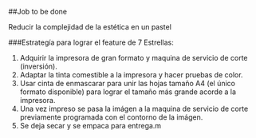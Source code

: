 ##Job to be done

Reducir la complejidad de la estética en un pastel

###Estrategía para lograr el feature de 7 Estrellas:
1. Adquirir la impresora de gran formato y maquina de servicio de corte (inversión).
2. Adaptar la tinta comestible a la impresora y hacer pruebas de color.
3. Usar cinta de enmascarar para unir las hojas tamaño A4 (el único formato disponible) para lograr el tamaño más grande acorde a la impresora.
4. Una vez impreso se pasa la imágen a la maquina de servicio de corte previamente programada con el contorno de la imágen.
5. Se deja secar y se empaca para entrega.m

